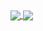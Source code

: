 <a href="[https://github.com/anuraghazra/github-readme-stats](https://github-readme-stats.vercel.app/api/pin/?username=HT0710&show_icons=true)">
  <img align="center" src="https://github-readme-stats.vercel.app/api/pin/?username=HT0710&show_icons=true" />
</a>
<a href="https://github.com/anuraghazra/convoychat">
  <img align="center" src="https://github-readme-stats.vercel.app/api/pin/?username=HT0710&show_icons=true" />
</a>

<!--
**HT0710/HT0710** is a ✨ _special_ ✨ repository because its `README.md` (this file) appears on your GitHub profile.

Here are some ideas to get you started:

- 🔭 I’m currently working on ...
- 🌱 I’m currently learning ...
- 👯 I’m looking to collaborate on ...
- 🤔 I’m looking for help with ...
- 💬 Ask me about ...
- 📫 How to reach me: ...
- 😄 Pronouns: ...
- ⚡ Fun fact: ...
-->
